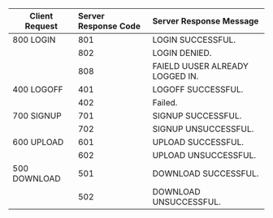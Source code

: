 | Client Request | Server Response Code | Server Response Message
| -------------- |:-------------------- |:-----------------------
| 800 LOGIN      | 801                  | LOGIN SUCCESSFUL.
|       | 802                 | LOGIN DENIED.
|       | 808                 | FAIELD UUSER ALREADY LOGGED IN.
| 400 LOGOFF      | 401                  | LOGOFF SUCCESSFUL.
|       | 402                  | Failed.
| 700 SIGNUP      | 701                  | SIGNUP SUCCESSFUL.
|       | 702                  | SIGNUP UNSUCCESSFUL.
| 600 UPLOAD      | 601                  | UPLOAD SUCCESSFUL.
|       | 602                  | UPLOAD UNSUCCESSFUL.
| 500 DOWNLOAD      | 501                  | DOWNLOAD SUCCESSFUL.
|       | 502                  | DOWNLOAD UNSUCCESSFUL.